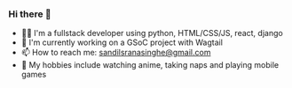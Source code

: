 ### Hi there 👋
- 🧔‍♂️ I'm a fullstack developer using python, HTML/CSS/JS, react, django
- 👯 I'm currently working on a GSoC project with Wagtail
- 📫 How to reach me: sandilsranasinghe@gmail.com
- 🖤 My hobbies include watching anime, taking naps and playing mobile games

<!--
**sandilsranasinghe/sandilsranasinghe** is a ✨ _special_ ✨ repository because its `README.md` (this file) appears on your GitHub profile.

Here are some ideas to get you started:

- 🔭 I’m currently working on ...
- 🌱 I’m currently learning ...
- 👯 I’m looking to collaborate on ...
- 🤔 I’m looking for help with ...
- 💬 Ask me about ...
- 📫 How to reach me: ...
- 😄 Pronouns: ...
- ⚡ Fun fact: ...
-->
